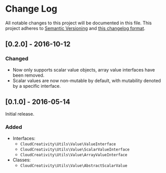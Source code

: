 # Change Log
All notable changes to this project will be documented in this file. This project adheres to
[Semantic Versioning](http://semver.org/) and [this changelog format](http://keepachangelog.com/).

## [0.2.0] - 2016-10-12

### Changed
- Now only supports scalar value objects, array value interfaces have been removed.
- Scalar values are now non-mutable by default, with mutability denoted by a specific interface.

## [0.1.0] - 2016-05-14
Initial release.

### Added
- Interfaces:
  - `CloudCreativity\Utils\Value\ValueInterface`
  - `CloudCreativity\Utils\Value\ScalarValueInterface`
  - `CloudCreativity\Utils\Value\ArrayValueInterface`
- Classes:
  - `CloudCreativity\Utils\Value\AbstractScalarValue`
